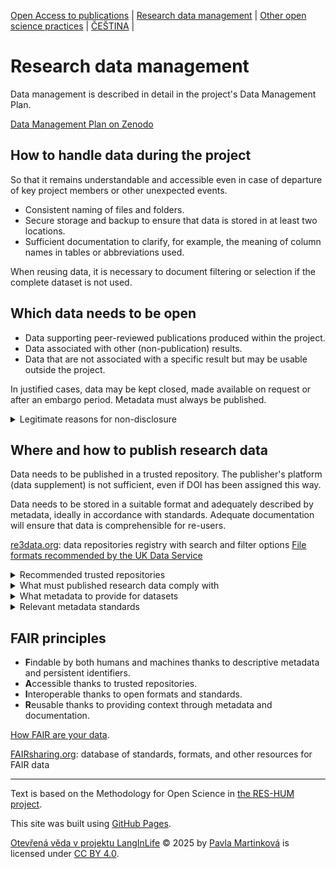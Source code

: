 [Open Access to publications](/osprinciples/open-access-en) | [Research data management](/osprinciples/sprava-dat-en) | [Other open science practices](/osprinciples/dalsi-postupy-en) | [ČEŠTINA](/osprinciples/sprava-dat) |

# Research data management

Data management is described in detail in the project's Data Management Plan.

[Data Management Plan on Zenodo](https://zenodo.org/records/16419711)

## How to handle data during the project

So that it remains understandable and accessible even in case of departure of key project members or other unexpected events.

- Consistent naming of files and folders.
- Secure storage and backup to ensure that data is stored in at least two locations.
- Sufficient documentation to clarify, for example, the meaning of column names in tables or abbreviations used.

When reusing data, it is necessary to document filtering or selection if the complete dataset is not used.

## Which data needs to be open

- Data supporting peer-reviewed publications produced within the project.
- Data associated with other (non-publication) results.
- Data that are not associated with a specific result but may be usable outside the project.

In justified cases, data may be kept closed, made available on request or after an embargo period. Metadata must always be published. 

<details markdown="1"> 
  <summary>Legitimate reasons for non-disclosure</summary>

- Right to privacy
- Data protection and confidentiality
- Legitimate business interests, trade secrets
- Third party intellectual property rights
- Conflict with legitimate interests of the recipient, including commercial exploitation of the data 
- Other legitimate interests and restrictions 

</details>

## Where and how to publish research data

Data needs to be published in a trusted repository. The publisher's platform (data supplement) is not sufficient, even if DOI has been assigned this way.

Data needs to be stored in a suitable format and adequately described by metadata, ideally in accordance with standards. Adequate documentation will ensure that data is comprehensible for re-users.

[re3data.org](https://www.re3data.org/): data repositories registry with search and filter options
[File formats recommended by the UK Data Service](https://ukdataservice.ac.uk/learning-hub/research-data-management/format-your-data/recommended-formats)

<details markdown="1"> 
<summary>Recommended trusted repositories</summary>

  If there is no suitable subject-specific repository, general repositories can be used.
- [Zenodo](https://zenodo.org/) maintained by CERN
  - Community for LangInLife project: [zenodo.org/communities/langinlife](https://zenodo.org/communities/langinlife)
- [Figshare](https://figshare.com/) maintained by Digital Science Company
- [Dataverse](https://dataverse.org/) maintained Harvard
- [Národní datový repozitář](https://data.narodni-repozitar.cz/) maintained by CESNET

</details>

<details markdown="1">
<summary>What must published research data comply with</summary>

- No non-anonymised sensitive or personal data are included.
- DOI (or another persistent identifier) is assigned.
- Data are deposited in a trusted repository under a clearly stated licence (CC 0, CC BY 4.0 or equivalent).
- Data are deposited in an appropriate format.
- Data are described by rich metadata.
- Metadata are available in a machine readable format.
- Related publication is linked to the dataset by metadata.

</details>

<details markdown="1"> 
<summary>What metadata to provide for datasets</summary>

- Name of the dataset, understandable on its own (not Data for the article)
- Full names of the creators (authors and contributors) and their permanent identifier (ORCID)
- Date (planned, in case of embargo) of publication
- Publisher and its persistent identifier (ROR)
- Comprehensible description of the dataset
- Information about data availability (time embargo, license, and other details)
- Persistent identifiers of the dataset
- Information about funding (funding provider and project number)
- Classification according to scientific disciplines
- Keywords

The list is based on [General recommendations for metadata description of research results (NTK, Czech only)](https://doi.org/10.48813/yt6w-6h15).

</details>

<details markdown="1"> 
<summary>Relevant metadata standards</summary>

- [Brain Imaging Data Structure](https://bids.neuroimaging.io/) (BIDS)
- [Component Metadata Specification](https://fairsharing.org/FAIRsharing.2e0599) (CMDI)
- [Investigation Description Format](https://fairsharing.org/FAIRsharing.438d45) (IDF)
- [Linguistic Annotation Format](https://fairsharing.org/FAIRsharing.3cfa81) (LAF)
- [Minimum Information about an fMRI Study](https://fairsharing.org/10.25504/FAIRsharing.s3swh2) (MIfMRI)
- [Open Language Archives Community Metadata](https://fairsharing.org/FAIRsharing.17fbae) (OLAC Metadata)

</details>

## FAIR principles

- **F**indable by both humans and machines thanks to descriptive metadata and persistent identifiers.
- **A**ccessible thanks to trusted repositories.
- **I**nteroperable thanks to open formats and standards.
- **R**eusable  thanks to providing context through metadata and documentation.

[How FAIR are your data](https://zenodo.org/records/3739188).

[FAIRsharing.org](https://fairsharing.org/): database of standards, formats, and other resources for FAIR data

---

Text is based on the Methodology for Open Science in [the RES-HUM project](https://reshum.muni.cz).

This site was built using [GitHub Pages](https://pages.github.com/).

[Otevřená věda v projektu LangInLife](https://pavla-martinkova.github.io/osprinciples/) © 2025 by [Pavla Martinková](https://github.com/pavla-martinkova) is licensed under [CC BY 4.0](https://creativecommons.org/licenses/by/4.0/).
